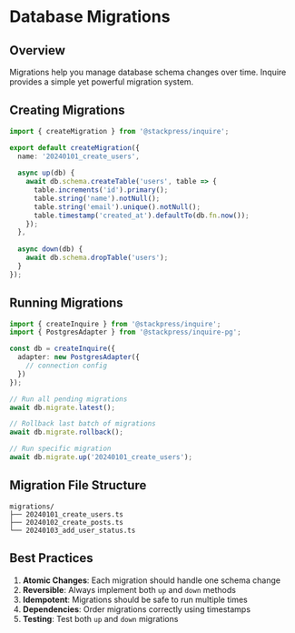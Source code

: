 # Database Migrations

## Overview

Migrations help you manage database schema changes over time. Inquire provides a simple yet powerful migration system.

## Creating Migrations

```typescript
import { createMigration } from '@stackpress/inquire';

export default createMigration({
  name: '20240101_create_users',
  
  async up(db) {
    await db.schema.createTable('users', table => {
      table.increments('id').primary();
      table.string('name').notNull();
      table.string('email').unique().notNull();
      table.timestamp('created_at').defaultTo(db.fn.now());
    });
  },
  
  async down(db) {
    await db.schema.dropTable('users');
  }
});
```

## Running Migrations

```typescript
import { createInquire } from '@stackpress/inquire';
import { PostgresAdapter } from '@stackpress/inquire-pg';

const db = createInquire({
  adapter: new PostgresAdapter({
    // connection config
  })
});

// Run all pending migrations
await db.migrate.latest();

// Rollback last batch of migrations
await db.migrate.rollback();

// Run specific migration
await db.migrate.up('20240101_create_users');
```

## Migration File Structure

```
migrations/
├── 20240101_create_users.ts
├── 20240102_create_posts.ts
└── 20240103_add_user_status.ts
```

## Best Practices

1. **Atomic Changes**: Each migration should handle one schema change
2. **Reversible**: Always implement both `up` and `down` methods
3. **Idempotent**: Migrations should be safe to run multiple times
4. **Dependencies**: Order migrations correctly using timestamps
5. **Testing**: Test both `up` and `down` migrations
